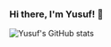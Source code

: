 ### Hi there, I'm Yusuf! 👋

![Yusuf's GitHub stats](https://github-readme-stats.vercel.app/api?username=yusufmalikul&theme=dark)

<!--
**yusufmalikul/yusufmalikul** is a ✨ _special_ ✨ repository because its `README.md` (this file) appears on your GitHub profile.

Here are some ideas to get you started:

- 🔭 I’m currently working on ...
- 🌱 I’m currently learning ...
- 👯 I’m looking to collaborate on ...
- 🤔 I’m looking for help with ...
- 💬 Ask me about ...
- 📫 How to reach me: ...
- 😄 Pronouns: ...
- ⚡ Fun fact: ...
-->

